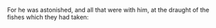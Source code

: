 For he was astonished, and all that were with him, at the draught of the fishes which they had taken:
